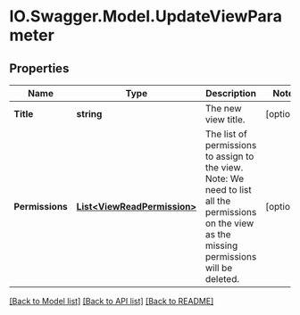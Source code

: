 # IO.Swagger.Model.UpdateViewParameter
## Properties

Name | Type | Description | Notes
------------ | ------------- | ------------- | -------------
**Title** | **string** | The new view title. | [optional] 
**Permissions** | [**List&lt;ViewReadPermission&gt;**](ViewReadPermission.md) | The list of permissions to assign to the view.  Note: We need to list all the permissions on the view as the missing permissions will be deleted. | [optional] 

[[Back to Model list]](../README.md#documentation-for-models) [[Back to API list]](../README.md#documentation-for-api-endpoints) [[Back to README]](../README.md)

